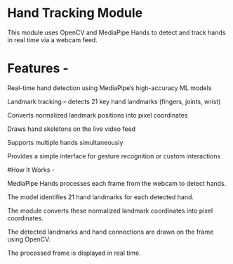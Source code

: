# Hand Tracking Module
This module uses OpenCV and MediaPipe Hands to detect and track hands in real time via a webcam feed.

# Features -

Real-time hand detection using MediaPipe’s high-accuracy ML models

Landmark tracking – detects 21 key hand landmarks (fingers, joints, wrist)

Converts normalized landmark positions into pixel coordinates

Draws hand skeletons on the live video feed

Supports multiple hands simultaneously

Provides a simple interface for gesture recognition or custom interactions

#How It Works - 

MediaPipe Hands processes each frame from the webcam to detect hands.

The model identifies 21 hand landmarks for each detected hand.

The module converts these normalized landmark coordinates into pixel coordinates.

The detected landmarks and hand connections are drawn on the frame using OpenCV.

The processed frame is displayed in real time.
